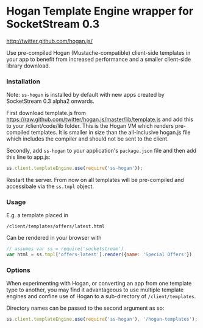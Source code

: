 # Hogan Template Engine wrapper for SocketStream 0.3

http://twitter.github.com/hogan.js/

Use pre-compiled Hogan (Mustache-compatible) client-side templates in your app to benefit from increased performance and a smaller client-side library download.


### Installation

Note: `ss-hogan` is installed by default with new apps created by SocketStream 0.3 alpha2 onwards.

First download template.js from https://raw.github.com/twitter/hogan.js/master/lib/template.js and add this to your /client/code/lib folder. This is the Hogan VM which renders pre-compiled templates. It is smaller in size than the all-inclusive hogan.js file which includes the compiler and should not be sent to the client.

Secondly, add `ss-hogan` to your application's `package.json` file and then add this line to app.js:

```javascript
ss.client.templateEngine.use(require('ss-hogan'));
```

Restart the server. From now on all templates will be pre-compiled and accessibale via the `ss.tmpl` object.

### Usage

E.g. a template placed in

    /client/templates/offers/latest.html

Can be rendered in your browser with

```javascript
// assumes var ss = require('socketstream')
var html = ss.tmpl['offers-latest'].render({name: 'Special Offers'})
```


### Options

When experimenting with Hogan, or converting an app from one template type to another, you may find it advantageous to use multiple template engines and confine use of Hogan to a sub-directory of `/client/templates`.

Directory names can be passed to the second argument as so:

```javascript
ss.client.templateEngine.use(require('ss-hogan'), '/hogan-templates');
```